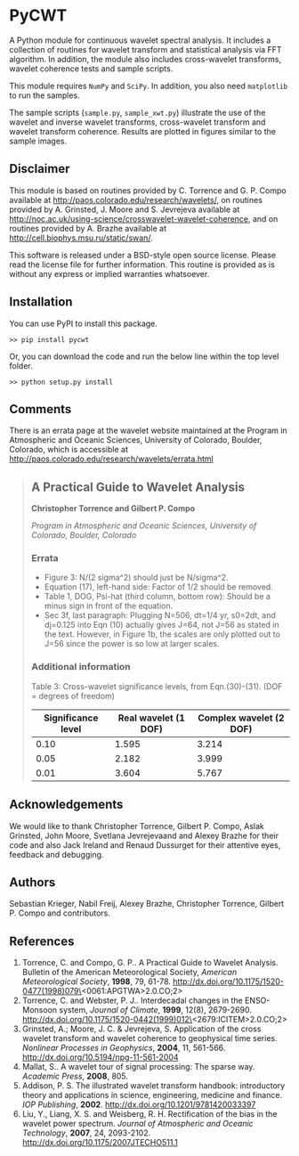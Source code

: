 PyCWT
=====

A Python module for continuous wavelet spectral analysis. It includes a
collection of routines for wavelet transform and statistical analysis via FFT
algorithm. In addition, the module also includes cross-wavelet transforms,
wavelet coherence tests and sample scripts.

This module requires ``NumPy`` and ``SciPy``. In addition, you also need
``matplotlib`` to run the samples.

The sample scripts (``sample.py``, ``sample_xwt.py``) illustrate the use of
the wavelet and inverse wavelet transforms, cross-wavelet transform and
wavelet transform coherence. Results are plotted in figures similar to the
sample images.


Disclaimer
----------
This module is based on routines provided by C. Torrence and G. P. Compo
available at http://paos.colorado.edu/research/wavelets/, on routines
provided by A. Grinsted, J. Moore and S. Jevrejeva available at
http://noc.ac.uk/using-science/crosswavelet-wavelet-coherence, and
on routines provided by A. Brazhe available at
http://cell.biophys.msu.ru/static/swan/.

This software is released under a BSD-style open source license. Please read
the license file for further information. This routine is provided as is
without any express or implied warranties whatsoever.


Installation
------------
You can use PyPI to install this package.

    >> pip install pycwt

Or, you can download the code and run the below line within the top level
folder.

    >> python setup.py install


Comments
--------
There is an errata page at the wavelet website maintained at the Program
in Atmospheric and Oceanic Sciences, University of Colorado, Boulder,
Colorado, which is accessible at
http://paos.colorado.edu/research/wavelets/errata.html


> ## A Practical Guide to Wavelet Analysis
> **Christopher Torrence and Gilbert P. Compo**
>
> _Program in Atmospheric and Oceanic Sciences, University of Colorado,
> Boulder, Colorado_
>
>
> ### Errata
>
> - Figure 3: N/(2 sigma^2) should just be N/sigma^2.
> - Equation (17), left-hand side: Factor of 1/2 should be removed.
> - Table 1, DOG, Psi-hat (third column, bottom row): Should be a minus sign
>   in front of the equation.
> - Sec 3f, last paragraph: Plugging N=506, dt=1/4 yr, s0=2dt, and dj=0.125
>   into Eqn (10) actually gives J=64, not J=56 as stated in the text.
>   However, in Figure 1b, the scales are only plotted out to J=56 since the
>   power is so low at larger scales.
>
> ### Additional information
>
> Table 3: Cross-wavelet significance levels, from Eqn.(30)-(31). (DOF =
> degrees of freedom)
>
> Significance level | Real wavelet (1 DOF) | Complex wavelet (2 DOF)
> -------------------|----------------------|-------------------------
>        0.10        |        1.595         |          3.214
>        0.05        |        2.182         |          3.999
>        0.01        |        3.604         |          5.767


Acknowledgements
----------------
We would like to thank Christopher Torrence, Gilbert P. Compo, Aslak Grinsted,
John Moore, Svetlana Jevrejevaand and Alexey Brazhe for their code and also
Jack Ireland and Renaud Dussurget for their attentive eyes, feedback and
debugging.


Authors
-------
Sebastian Krieger, Nabil Freij, Alexey Brazhe, Christopher Torrence,
Gilbert P. Compo and contributors.


References
----------
1. Torrence, C. and Compo, G. P.. A Practical Guide to Wavelet
   Analysis. Bulletin of the American Meteorological Society, *American
   Meteorological Society*, **1998**, 79, 61-78.
   http://dx.doi.org/10.1175/1520-0477(1998)079\<0061:APGTWA\>2.0.CO;2>
2. Torrence, C. and Webster, P. J.. Interdecadal changes in the
   ENSO-Monsoon system, *Journal of Climate*, **1999**, 12(8),
   2679-2690. http://dx.doi.org/10.1175/1520-0442(1999)012\<2679:ICITEM\>2.0.CO;2>
3. Grinsted, A.; Moore, J. C. & Jevrejeva, S. Application of the cross
   wavelet transform and wavelet coherence to geophysical time series.
   *Nonlinear Processes in Geophysics*, **2004**, 11, 561-566.
   http://dx.doi.org/10.5194/npg-11-561-2004
4. Mallat, S.. A wavelet tour of signal processing: The sparse way.
   *Academic Press*, **2008**, 805.
5. Addison, P. S. The illustrated wavelet transform handbook:
   introductory theory and applications in science, engineering,
   medicine and finance. *IOP Publishing*, **2002**.
   http://dx.doi.org/10.1201/9781420033397
6. Liu, Y., Liang, X. S. and Weisberg, R. H. Rectification of the bias
   in the wavelet power spectrum. *Journal of Atmospheric and Oceanic
   Technology*, **2007**, 24, 2093-2102.
   http://dx.doi.org/10.1175/2007JTECHO511.1
